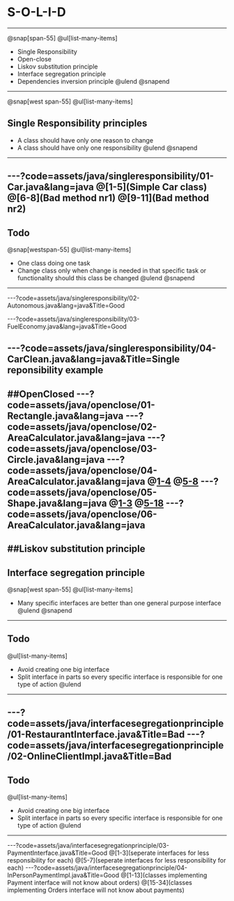 
# S-O-L-I-D
---

@snap[span-55]
@ul[list-many-items]
- Single Responsibility
- Open-close
- Liskov substitution principle
- Interface segregation principle
- Dependencies inversion principle
@ulend
@snapend

---
@snap[west span-55]
@ul[list-many-items]
## Single Responsibility principles
- A class should have only one reason to change
- A class should have only one responsibility
@ulend
@snapend
---

---?code=assets/java/singleresponsibility/01-Car.java&lang=java
@[1-5](Simple Car class)
@[6-8](Bad method nr1)
@[9-11](Bad method nr2)
---
## Todo
@snap[westspan-55]
@ul[list-many-items]
- One class doing one task
- Change class only when change is needed in that specific task or functionality should this class be changed
@ulend
@snapend
---
---?code=assets/java/singleresponsibility/02-Autonomous.java&lang=java&Title=Good

---?code=assets/java/singleresponsibility/03-FuelEconomy.java&lang=java&Title=Good

---?code=assets/java/singleresponsibility/04-CarClean.java&lang=java&Title=Single reponsibility example
---
##OpenClosed
---?code=assets/java/openclose/01-Rectangle.java&lang=java
---?code=assets/java/openclose/02-AreaCalculator.java&lang=java
---?code=assets/java/openclose/03-Circle.java&lang=java
---?code=assets/java/openclose/04-AreaCalculator.java&lang=java
@[1-4](modification)
@[5-8](modification)
---?code=assets/java/openclose/05-Shape.java&lang=java
@[1-3](interface)
@[5-18](shapes)
---?code=assets/java/openclose/06-AreaCalculator.java&lang=java
---
##Liskov substitution principle
---
## Interface segregation principle
@snap[west span-55]
@ul[list-many-items]
- Many specific interfaces are better than one general purpose interface
@ulend
@snapend
---
## Todo
@ul[list-many-items]
- Avoid creating one big interface
- Split interface in parts so every specific interface is responsible for one type of action
@ulend
---
---?code=assets/java/interfacesegregationprinciple/01-RestaurantInterface.java&Title=Bad
---?code=assets/java/interfacesegregationprinciple/02-OnlineClientImpl.java&Title=Bad
---
## Todo
@ul[list-many-items]
- Avoid creating one big interface
- Split interface in parts so every specific interface is responsible for one type of action
@ulend
---
---?code=assets/java/interfacesegregationprinciple/03-PaymentInterface.java&Title=Good
@[1-3](seperate interfaces for less responsibility for each)
@[5-7](seperate interfaces for less responsibility for each)
---?code=assets/java/interfacesegregationprinciple/04-InPersonPaymentImpl.java&Title=Good
@[1-13](classes implementing Payment interface will not know about orders)
@[15-34](classes implementing Orders interface will not know about payments)
